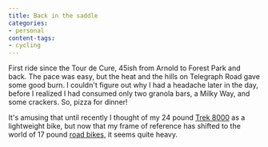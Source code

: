 ```yaml
---
title: Back in the saddle
categories:
- personal
content-tags:
- cycling
---
```


First ride since the Tour de Cure, 45ish from Arnold to Forest Park and back.  The pace was easy, but the heat and the hills on Telegraph Road gave some good burn.  I couldn't figure out why I had a headache later in the day, before I realized I had consumed only two granola bars, a Milky Way, and some crackers.  So, pizza for dinner!

It's amusing that until recently I thought of my 24 pound [Trek 8000][1] as a lightweight bike, but now that my frame of reference has shifted to the world of 17 pound [road bikes][2], it seems quite heavy.

   [1]: http://www.mtbr.com/reviews/Bike_hardtail/product_77430.shtml
   [2]: http://www.roadbikereview.com/2002,Road,Bike/LeMond,Bicycles,Victoire/PRD_101440_4229crx.aspx
